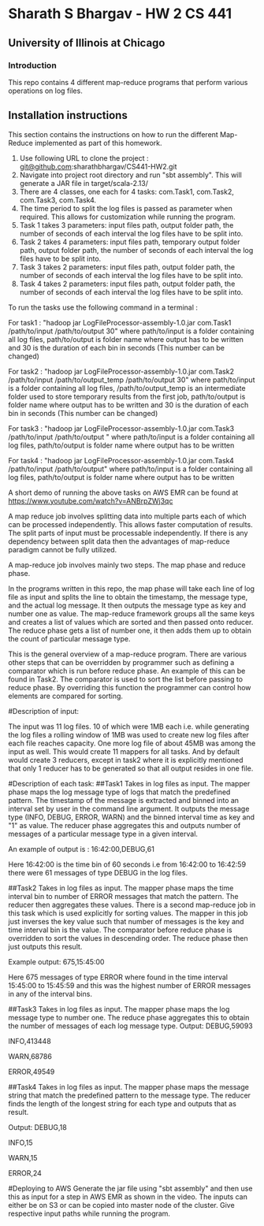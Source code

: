 # Sharath S Bhargav - HW 2 CS 441
## University of Illinois at Chicago

### Introduction
This repo contains 4 different map-reduce programs that perform various operations on log files.




## Installation instructions
This section contains the instructions on how to run the different Map-Reduce implemented as part of this homework.

1. Use following URL to clone the project : git@github.com:sharathbhargav/CS441-HW2.git
2. Navigate into project root directory and run "sbt assembly". This will generate a JAR file in target/scala-2.13/
3. There are 4 classes, one each for 4 tasks: com.Task1, com.Task2, com.Task3, com.Task4.
4. The time period to split the log files is passed as parameter when required. This allows for customization while running the program.
5. Task 1 takes 3 parameters: input files path, output folder path, the number of seconds of each interval the log files have to be split into.
6. Task 2 takes 4 parameters: input files path, temporary output folder path, output folder path, the number of seconds of each interval the log files have to be split into.
7. Task 3 takes 2 parameters: input files path, output folder path, the number of seconds of each interval the log files have to be split into.
8. Task 4 takes 2 parameters: input files path, output folder path, the number of seconds of each interval the log files have to be split into.

To run the tasks use the following command in a terminal : 

For task1 : "hadoop jar LogFileProcessor-assembly-1.0.jar com.Task1 /path/to/input /path/to/output 30"
where path/to/input is a folder containing all log files, path/to/output is folder name where output has to be written and 30 is the duration of each bin in seconds (This number can be changed)

For task2 : "hadoop jar LogFileProcessor-assembly-1.0.jar com.Task2 /path/to/input /path/to/output_temp /path/to/output 30"
where path/to/input is a folder containing all log files, /path/to/output_temp is an intermediate folder used to store temporary results from the first job, path/to/output is folder name where output has to be written and 30 is the duration of each bin in seconds (This number can be changed)

For task3 : "hadoop jar LogFileProcessor-assembly-1.0.jar com.Task3 /path/to/input /path/to/output "
where path/to/input is a folder containing all log files,  path/to/output is folder name where output has to be written

For task4 : "hadoop jar LogFileProcessor-assembly-1.0.jar com.Task4 /path/to/input /path/to/output"
where path/to/input is a folder containing all log files,  path/to/output is folder name where output has to be written


A short demo of running the above tasks on AWS EMR can be found at https://www.youtube.com/watch?v=ANBrpZWj3qc

A map reduce job involves splitting data into multiple parts each of which can be processed independently. This allows faster computation of results. The split parts of input must be processable independently. If there is any dependency between split data then the advantages of map-reduce paradigm cannot be fully utilized.

A map-reduce job involves mainly two steps. The map phase and reduce phase.

In the programs written in  this repo, the map phase will take each line of log file as input and splits the line to obtain the timestamp, the message type, and the actual log message. It then outputs the message type as key and number one as value. The map-reduce framework groups all the same keys and creates a list of values which are sorted and then passed onto reducer. The reduce phase gets a list of number one, it then adds them up to obtain the count of particular message type.

This is the general overview of a map-reduce program. There are various other steps that can be overridden by programmer such as defining a comparator which is run before reduce phase. An example of this can be found in Task2. The comparator is used to sort the list before passing to reduce phase. By overriding this function the programmer can control how elements are compared for sorting.

#Description of input:

The input was 11 log files. 10 of which were 1MB each i.e. while generating the log files a rolling window of 1MB was used to create new log files after each file reaches capacity. One more log file of about 45MB was among the input as well. This would create 11 mappers for all tasks. And by default would create 3 reducers, except in task2 where it is explicitly mentioned that only 1 reducer has to be generated so that all output resides in one file.

#Description of each task:
##Task1
Takes in log files as input. The mapper phase maps the log message type of logs that match the predefined pattern. The timestamp of the message is extracted and binned into an interval set by user in the command line argument. It outputs the message type (INFO, DEBUG, ERROR, WARN) and the binned interval time as key and "1" as value.
The reducer phase aggregates this and outputs number of messages of a particular message type in a given interval. 

An example of output is : 16:42:00,DEBUG,61 

Here 16:42:00 is the time bin of 60 seconds i.e from 16:42:00 to 16:42:59 there were 61 messages of type DEBUG in the log files.


##Task2
Takes in log files as input. The mapper phase maps the time interval bin to number of ERROR messages that match the pattern. The reducer then aggregates these values. 
There is a second map-reduce job in this task which is used explicitly for sorting values. The mapper in this job just inverses the key value such that number of messages is the key and time interval bin is the value. The comparator before reduce phase is overridden to sort the values in descending order. The reduce phase then just outputs this result.  

Example output: 675,15:45:00

Here 675 messages of type ERROR where found in the time interval 15:45:00 to 15:45:59 and this was the highest number of ERROR messages in any of the interval bins.


##Task3 
Takes in log files as input. The mapper phase maps the log message type to number one. The reduce phase aggregates this to obtain the number of messages of each log message type.
Output:
DEBUG,59093 

INFO,413448

WARN,68786

ERROR,49549

##Task4
Takes in log files as input. The mapper phase maps the message string that match the predefined pattern to the message type. The reducer finds the length of the longest string for each type and outputs that as result.

Output:
DEBUG,18

INFO,15

WARN,15

ERROR,24

#Deploying to AWS
Generate the jar file using "sbt assembly" and then use this as input for a step in AWS EMR as shown in the video. The inputs can either be on S3 or can be copied into master node of the cluster. Give respective input paths while running the program.